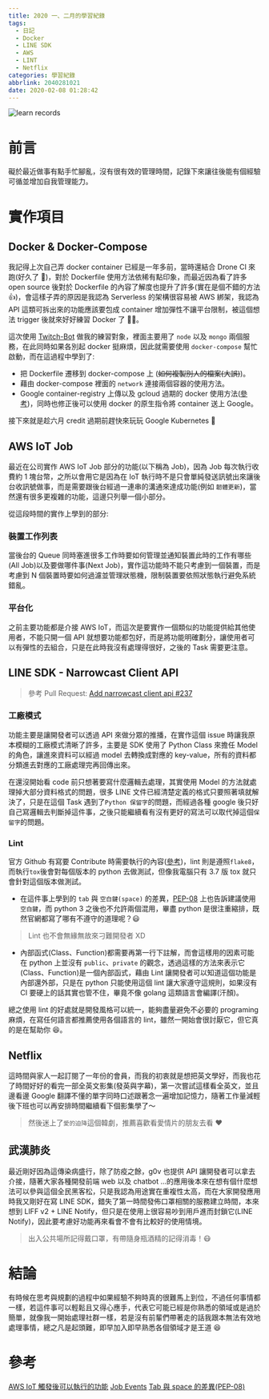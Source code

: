 ```yaml
---
title: 2020 一、二月的學習紀錄
tags:
  - 日記
  - Docker
  - LINE SDK
  - AWS
  - LINT
  - Netflix
categories: 學習紀錄
abbrlink: 2040281021
date: 2020-02-08 01:28:42
---
```


![learn records](https://i.imgur.com/0uMmQBV.jpg)

# 前言

礙於最近做事有點手忙腳亂，沒有很有效的管理時間，記錄下來讓往後能有個經驗可循並增加自我管理能力。

# 實作項目

## Docker & Docker-Compose

我記得上次自己弄 docker container 已經是一年多前，當時還結合 Drone CI 來跑(好久了 👀)，對於 Dockerfile 使用方法依稀有點印象，而最近因為看了許多 open source 後對於 Dockerfile 的內容了解度也提升了許多(實在是個不錯的方法 👍)，會這樣子弄的原因是我認為 Serverless 的架構很容易被 AWS 綁架，我認為 API 這類可拆出來的功能應該要包成 container 增加彈性不讓平台限制，被這個想法 trigger 後就來好好練習 Docker 了 🏋️‍♂️。

這次使用 [Twitch-Bot](https://github.com/louis70109/Twitch-Bot) 做我的練習對象，裡面主要用了 `node` 以及 `mongo` 兩個服務，在此同時如果各別起 docker 挺麻煩，因此就需要使用 `docker-compose` 幫忙啟動，而在這過程中學到了:

- 把 Dockerfile 遷移到 docker-compose 上 (~~如何複製別人的檔案(大誤)~~)。
- 藉由 docker-compose 裡面的 `network` 連接兩個容器的使用方法。
- Google container-registry 上傳以及 gcloud 過期的 docker 使用方法([參考](https://cloud.google.com/container-registry/docs/support/deprecation-notices))，同時也修正後可以使用 docker 的原生指令將 container 送上 Google。

接下來就是趁六月 credit 過期前趕快來玩玩 Google Kubernetes 🚀

## AWS IoT Job

最近在公司實作 AWS IoT Job 部分的功能(以下稱為 Job)，因為 Job 每次執行收費約 1 塊台幣，之所以會用它是因為在 IoT 執行時不是只會單純發送訊號出來讓後台收訊號做事，而是需要跟後台經過一連串的溝通來達成功能(例如 `韌體更新`)，當然還有很多更複雜的功能，這邊只列舉一個小部分。

從這段時間的實作上學到的部分:

### 裝置工作列表

當後台的 Queue 同時塞進很多工作時要如何管理並通知裝置此時的工作有哪些(All Job)以及要做哪件事(Next Job)，實作這功能時不能只考慮到一個裝置，而是考慮到 N 個裝置時要如何過濾並管理狀態機，限制裝置要依照狀態執行避免系統錯亂。

### 平台化

之前主要功能都是介接 AWS IoT，而這次是要實作一個類似的功能提供給其他使用者，不能只開一個 API 就想要功能都包好，而是將功能明確劃分，讓使用者可以有彈性的去組合，只是在此時我沒有處理得很好，之後的 Task 需要更注意。

## LINE SDK - Narrowcast Client API

> 參考 Pull Request: [Add narrowcast client api #237](https://github.com/line/line-bot-sdk-python/pull/237)

### 工廠模式

功能主要是讓開發者可以透過 API 來做分眾的推播，在實作這個 issue 時讓我原本模糊的工廠模式清晰了許多，主要是 SDK 使用了 Python Class 來擔任 Model 的角色，讓進來資料可以經過 model 去轉換成對應的 key-value，所有的資料都分類進去對應的工廠處理完再回傳出來。

在還沒開始看 code 前只想著要寫什麼邏輯去處理，其實使用 Model 的方法就處理掉大部分資料格式的問題，很多 LINE 文件已經清楚定義的格式只要照著填就解決了，只是在這個 Task 遇到了`Python 保留字`的問題，而經過各種 google 後只好自己寫邏輯去判斷掉這件事，之後只能繼續看有沒有更好的寫法可以取代掉這個`保留字`的問題。

### Lint

官方 Github 有寫要 Contribute 時需要執行的內容([參考](https://github.com/line/line-bot-sdk-python#contributing))，lint 則是遵照`flake8`，而執行`tox`後會對每個版本的 python 去做測試，但像我電腦只有 3.7 版 tox 就只會針對這個版本做測試。

- 在這件事上學到的 `tab` 與 `空白鍵(space)` 的差異，[PEP-08](https://www.python.org/dev/peps/pep-0008/#tabs-or-spaces) 上也告訴建議使用`空白鍵`，而 python 3 之後也不允許兩個混用，畢盡 python 是很注重縮排，既然官網都寫了哪有不遵守的道理呢？😃

> Lint 也不會無緣無故來刁難開發者 XD

- 內部函式(Class、Function)都需要再第一行下註解，而會這樣用的因素可能在 python 上並沒有 `public`、`private` 的觀念，透過這樣的方法來表示它(Class、Function)是一個內部函式，藉由 Lint 讓開發者可以知道這個功能是內部還外部，只是在 python 只能使用這個 lint 讓大家遵守這規則，如果沒有 CI 要硬上的話其實也管不住，畢竟不像 golang 這類語言會編譯(汗顏)。

總之使用 lint 的好處就是開發風格可以統一，能夠盡量避免不必要的 programing 麻煩，在寫任何語言都推薦使用各個語言的 lint，雖然一開始會很討厭它，但它真的是在幫助你 😆。

## Netflix

這時間與家人一起訂閱了一年份的會員，而我的初衷就是想把英文學好，而我也花了時間好好的看完一部全英文影集(發英與字幕)，第一次嘗試這樣看全英文，並且邊看邊 Google 翻譯不懂的單字同時口述跟著念一遍增加記憶力，隨著工作量減輕後下班也可以再安排時間繼續看下個影集學了～

> 然後迷上了`愛的迫降`這個韓劇，推薦喜歡看愛情片的朋友去看 ❤️

## 武漢肺炎

最近剛好因為這傳染病盛行，除了防疫之餘，g0v 也提供 API 讓開發者可以拿去介接，隨著大家各種開發前端 web 以及 chatbot ...的應用後本來在想有個什麼想法可以參與這個全民黑客松，只是我認為用途實在重複性太高，而在大家開發應用時我又剛好在寫 LINE SDK，錯失了第一時間發佈口罩相關的服務建立時間，本來想到 LIFF v2 + LINE Notify，但只是在使用上很容易吵到用戶進而封鎖它(LINE Notify)，因此要考慮好功能再來看會不會有比較好的使用情境。

> 出入公共場所記得戴口罩，有帶隨身瓶酒精的記得消毒！😷

# 結論

有時候在思考與規劃的過程中如果經驗不夠時真的很難馬上到位，不過任何事情都一樣，若這件事可以輕鬆且又得心應手，代表它可能已經是你熟悉的領域或是過於簡單，就像我一開始處理社群一樣，若是沒有前輩們帶著走的話我跟本無法有效地處理事情，總之凡是起頭難，即早加入即早熟悉各個領域才是王道 😆

# 參考

[AWS IoT 觸發後可以執行的功能](https://docs.aws.amazon.com/zh_tw/iot/latest/developerguide/iot-rule-actions.html)
[Job Events](https://docs.aws.amazon.com/iot/latest/developerguide/events-jobs.html)
[Tab 與 space 的差異(PEP-08)](https://www.python.org/dev/peps/pep-0008/#tabs-or-spaces)
